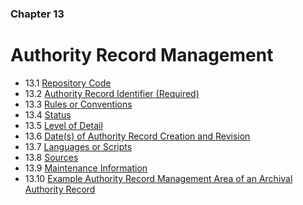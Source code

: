 ### Chapter 13

# Authority Record Management

* 13.1   [Repository Code](01_repository_code.html)
* 13.2   [Authority Record Identifier (Required)](02_authority_record_identifier.html)
* 13.3   [Rules or Conventions](03_rules_or_conventions.html)
* 13.4   [Status](04_status.html)
* 13.5   [Level of Detail](05_level_of_detail.html)
* 13.6   [Date(s) of Authority Record Creation and Revision](06_dates_of_authority_record_creation_and_revision.html)
* 13.7   [Languages or Scripts](07_languages_or_scripts.html)
* 13.8   [Sources](08_sources.html)
* 13.9   [Maintenance Information](09_maintenance_information.html)
* 13.10  [Example Authority Record Management Area of an Archival Authority Record](10_example.html)

